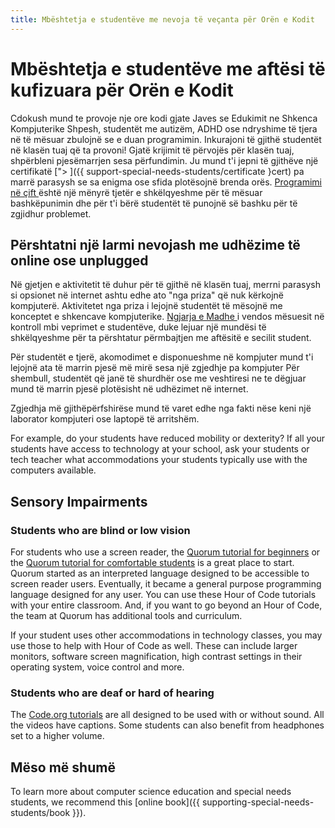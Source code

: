 ```yaml
---
title: Mbështetja e studentëve me nevoja të veçanta për Orën e Kodit
---
```


# Mbështetja e studentëve me aftësi të kufizuara për Orën e Kodit

Cdokush mund te provoje nje ore kodi gjate Javes se Edukimit ne Shkenca Kompjuterike Shpesh, studentët me autizëm, ADHD ose ndryshime të tjera në të mësuar zbulojnë se e duan programimin. Inkurajoni të gjithë studentët në klasën tuaj që ta provoni! Gjatë krijimit të përvojës për klasën tuaj, shpërbleni pjesëmarrjen sesa përfundimin. Ju mund t'i jepni të gjithëve një certifikatë ["> ]({{ support-special-needs-students/certificate }cert) pa marrë parasysh se sa enigma ose sfida plotësojnë brenda orës. [ Programimi në çift ](https://www.youtube.com/watch?v=vgkahOzFH2Q) është një mënyrë tjetër e shkëlqyeshme për të mësuar bashkëpunimin dhe për t'i bërë studentët të punojnë së bashku për të zgjidhur problemet.

## Përshtatni një larmi nevojash me udhëzime të online ose unplugged

Në gjetjen e aktivitetit të duhur për të gjithë në klasën tuaj, merrni parasysh si opsionet në internet ashtu edhe ato "nga priza" që nuk kërkojnë kompjuterë. Aktivitetet nga priza i lejojnë studentët të mësojnë me konceptet e shkencave kompjuterike. [ Ngjarja e Madhe ](https://studio.code.org/s/course1/lessons/15/levels/1) i vendos mësuesit në kontroll mbi veprimet e studentëve, duke lejuar një mundësi të shkëlqyeshme për ta përshtatur përmbajtjen me aftësitë e secilit student.

Për studentët e tjerë, akomodimet e disponueshme në kompjuter mund t'i lejojnë ata të marrin pjesë më mirë sesa një zgjedhje pa kompjuter Për shembull, studentët që janë të shurdhër ose me veshtiresi ne te dëgjuar mund të marrin pjesë plotësisht në udhëzimet në internet.

Zgjedhja më gjithëpërfshirëse mund të varet edhe nga fakti nëse keni një laborator kompjuteri ose laptopë të arritshëm.

For example, do your students have reduced mobility or dexterity? If all your students have access to technology at your school, ask your students or tech teacher what accommodations your students typically use with the computers available.

## Sensory Impairments

### Students who are blind or low vision

For students who use a screen reader, the [Quorum tutorial for beginners](https://quorumlanguage.com/hourofcode/astro1.html) or the [Quorum tutorial for comfortable students](https://quorumlanguage.com/hourofcode/part1.html) is a great place to start. Quorum started as an interpreted language designed to be accessible to screen reader users. Eventually, it became a general purpose programming language designed for any user. You can use these Hour of Code tutorials with your entire classroom. And, if you want to go beyond an Hour of Code, the team at Quorum has additional tools and curriculum.

If your student uses other accommodations in technology classes, you may use those to help with Hour of Code as well. These can include larger monitors, software screen magnification, high contrast settings in their operating system, voice control and more.

### Students who are deaf or hard of hearing

The [Code.org tutorials](https://studio.code.org/) are all designed to be used with or without sound. All the videos have captions. Some students can also benefit from headphones set to a higher volume.

## Mëso më shumë

To learn more about computer science education and special needs students, we recommend this [online book]({{ supporting-special-needs-students/book }}).